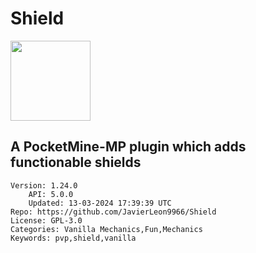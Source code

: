 # Shield
<img src="https://raw.githubusercontent.com/JavierLeon9966/Shield/cdf8bea28fbbcef074ae1cdd2c93a3608e928fd7/icon.png" width="128" height="128" />

## A PocketMine-MP plugin which adds functionable shields
```properties
Version: 1.24.0
    API: 5.0.0
    Updated: 13-03-2024 17:39:39 UTC
Repo: https://github.com/JavierLeon9966/Shield
License: GPL-3.0
Categories: Vanilla Mechanics,Fun,Mechanics
Keywords: pvp,shield,vanilla
```